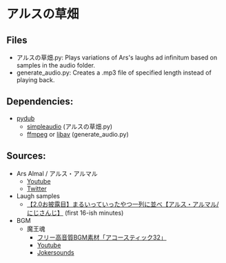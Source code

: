 # アルスの草畑

## Files
- アルスの草畑.py: Plays variations of Ars's laughs ad infinitum based on samples in the audio folder.
- generate_audio.py: Creates a .mp3 file of specified length instead of playing back.

## Dependencies:
- [pydub](https://github.com/jiaaro/pydub)
  - [simpleaudio](https://simpleaudio.readthedocs.io/en/latest/) (アルスの草畑.py)
  - [ffmpeg](http://www.ffmpeg.org/) or [libav](http://libav.org/) (generate_audio.py)

## Sources:
- Ars Almal / アルス・アルマル
  - [Youtube](https://www.youtube.com/channel/UCdpUojq0KWZCN9bxXnZwz5w)
  - [Twitter](https://twitter.com/ars_almal)
- Laugh samples
  - [【2.0お披露目】まるいっていったやつ一列に並べ【アルス・アルマル/にじさんじ】](https://www.youtube.com/watch?v=gITQQgU9kho) (first 16-ish minutes)
- BGM
  - 魔王魂 
    - [フリー高音質BGM素材「アコースティック32」](https://maoudamashii.jokersounds.com/archives/bgm_maoudamashii_acoustic32.html)
    - [Youtube](https://www.youtube.com/channel/UCvNnyy0_KxpJegpv3ytVM5Q) 
    - [Jokersounds](https://maoudamashii.jokersounds.com/)
